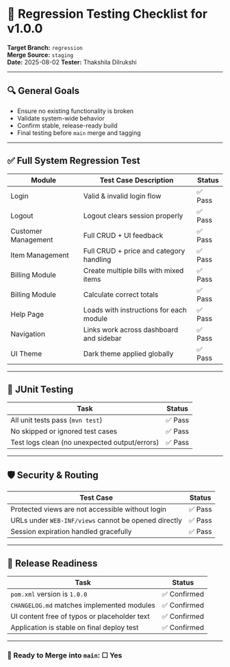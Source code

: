 # 🧪 Regression Testing Checklist for v1.0.0

**Target Branch:** `regression`  
**Merge Source:** `staging`  
**Date:** 2025-08-02
**Tester:** Thakshila Dilrukshi

---

## 🔍 General Goals

- Ensure no existing functionality is broken
- Validate system-wide behavior
- Confirm stable, release-ready build
- Final testing before `main` merge and tagging

---

## ✅ Full System Regression Test


| Module              | Test Case Description                   | Status |
|---------------------|-----------------------------------------|--|
| Login               | Valid & invalid login flow              | ✅ Pass |
| Logout              | Logout clears session properly          | ✅ Pass |
| Customer Management | Full CRUD + UI feedback                 | ✅ Pass |
| Item Management     | Full CRUD + price and category handling | ✅ Pass |
| Billing Module      | Create multiple bills with mixed items  | ✅ Pass |
| Billing Module      | Calculate correct totals                | ✅ Pass |
| Help Page           | Loads with instructions for each module | ✅ Pass |
| Navigation          | Links work across dashboard and sidebar | ✅ Pass |
| UI Theme            | Dark theme applied globally             | ✅ Pass |


---

## 🧪 JUnit Testing

| Task                                          | Status |
|-----------------------------------------------|-|
| All unit tests pass (`mvn test`)              | ✅ Pass |
| No skipped or ignored test cases              | ✅ Pass|
| Test logs clean (no unexpected output/errors) | ✅ Pass|


---

## 🛡 Security & Routing

| Test Case                                            | Status |
|------------------------------------------------------|--|
| Protected views are not accessible without login     | ✅ Pass |
| URLs under `WEB-INF/views` cannot be opened directly | ✅ Pass |
| Session expiration handled gracefully                | ✅ Pass |


---

## 🧼 Release Readiness


| Task                                         | Status |
|----------------------------------------------|-|
| `pom.xml` version is `1.0.0`                 |✅ Confirmed |
| `CHANGELOG.md` matches implemented modules   |✅ Confirmed|
| UI content free of typos or placeholder text |✅ Confirmed |
| Application is stable on final deploy test   | ✅ Confirmed |

---


### 🚀 Ready to Merge into `main`: ☐ Yes
